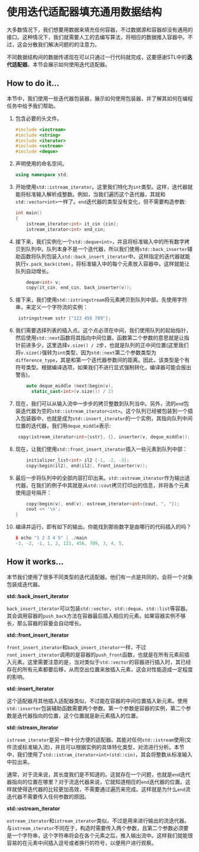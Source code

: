 # 使用迭代适配器填充通用数据结构

大多数情况下，我们想要用数据来填充任何容器，不过数据源和容器却没有通用的接口。这种情况下，我们就需要人工的去编写算法，将相应的数据推入容器中。不过，这会分散我们解决问题的的注意力。

不同数据结构间的数据传递现在可以只通过一行代码就完成，这要感谢STL中的**迭代适配器**。本节会展示如何使用迭代适配器。

## How to do it...

本节中，我们使用一些迭代器包装器，展示如何使用包装器，并了解其如何在编程任务中给予我们帮助。

1. 包含必要的头文件。

   ```c++
   #include <iostream>
   #include <string>
   #include <iterator>
   #include <sstream>
   #include <deque>
   ```

2. 声明使用的命名空间。

   ```c++
   using namespace std;
   ```

3. 开始使用`std::istream_iterator`。这里我们特化为`int`类型。这样，迭代器就能将标准输入解析成整数。例如，当我们遍历这个迭代器，其就和`std::vector<int>`一样了。`end`迭代器的类型没有变化，但不需要构造参数:

   ```c++ 
   int main()
   {
       istream_iterator<int> it_cin {cin};
       istream_iterator<int> end_cin;
   ```

4. 接下来，我们实例化一个`std::deque<int>`，并且将标准输入中的所有数字拷贝到队列中。队列本身不是一个迭代器，所以我们使用`std::back_inserter`辅助函数将队列包装入`std::back_insert_iterator`中。这样指定的迭代器就能执行`v.pack_back(item)`，将标准输入中的每个元素放入容器中。这样就能让队列自动增长。

   ```c++
       deque<int> v;
       copy(it_cin, end_cin, back_inserter(v));	
   ```

5. 接下来，我们使用`std::istringstream`将元素拷贝到队列中部。先使用字符串，来定义一个字符流的实例：

   ```c++
   	istringstream sstr {"123 456 789"};
   ```

6. 我们需要选择列表的插入点。这个点必须在中间，我们使用队列的起始指针，然后使用`std::next`函数将其指向中间位置。函数第二个参数的意思就是让指针前进多少，这里选择`v.size() / 2`步，也就是队列的正中间位置(这里我们将`v.size()`强转为`int`类型，因为`std::next`第二个参数类型为`difference_type`，其是和第一个迭代器参数间的距离。因此，该类型是个有符号类型。根据编译选项，如果我们不进行显式强制转化，编译器可能会报出警告)。

   ```c++
       auto deque_middle (next(begin(v),
       	 static_cast<int>(v.size()) / 2)
   ```

7. 现在，我们可以从输入流中一步步的拷贝整数到队列当中。另外，流的`end`包装迭代器为空的` std::istream_iterator<int> `。这个队列已经被包装到一个插入包装器中，也就是成为`std::insert_iterator`的一个实例，其指向队列中间位置的迭代器，我们用`deque_middle`表示:

   ```c++
   	copy(istream_iterator<int>{sstr}, {}, inserter(v, deque_middle));
   ```

8. 现在，让我们使用`std::front_insert_iterator`插入一些元素到队列中部：

   ```c++
       initializer_list<int> il2 {-1, -2, -3};
       copy(begin(il2), end(il2), front_inserter(v));
   ```

9. 最后一步将队列中的全部内容打印出来。`std::ostream_iterator`作为输出迭代器，在我们的例子中其就是从`std::cout`拷贝打印出的信息，并将各个元素使用逗号隔开：

   ```c++
       copy(begin(v), end(v), ostream_iterator<int>{cout, ", "});
       cout << '\n';
   }
   ```

10. 编译并运行，即有如下的输出。你能找到那些数字是由哪行的代码插入的吗？

    ```c++
    $ echo "1 2 3 4 5" | ./main
    -3, -2, -1, 1, 2, 123, 456, 789, 3, 4, 5,
    ```

## How it works...

本节我们使用了很多不同类型的迭代适配器。他们有一点是共同的，会将一个对象包装成迭代器。

**std::back_insert_iterator**

`back_insert_iterator`可以包装`std::vector`、`std::deque`、`std::list`等容器。其会调用容器的`push_back`方法在容器最后插入相应的元素。如果容器实例不够长，那么容器的容量会自动增长。

**std::front_insert_iterator**

`front_insert_iterator`和`back_insert_iterator`一样，不过`ront_insert_iterator`调用的是容器的`push_front`函数，也就是在所有元素前插入元素。这里需要注意的是，当对类似于`std::vector`的容器进行插入时，其已经存在的所有元素都要后移，从而空出位置来放插入元素，这会对性能造成一定程度的影响。

**std::insert_iterator**

这个适配器月其他插入适配器类似，不过能在容器的中间位置插入新元素。使用`std::inserter`包装辅助函数需要两个参数。第一个参数是容器的实例，第二个参数是迭代器指向的位置，这个位置就是新元素插入的位置。

**std::istream_iterator**

`istream_iterator`是另一种十分方便的适配器。其能对任何`std::istream`使用(文件流或标准输入流)，并且可以根据实例的具体特化类型，对流进行分析。本节中，我们使用了`std::istram_iterator<int>(std::cin)`，其会将整数从标准输入中拉出来。

通常，对于流来说，其长度我们是不知道的。这就存在一个问题，也就是`end`迭代器指向的位置在哪里？对于流迭代器来说，它就知道相应的`end`迭代器的位置。这样就使得迭代器的比较更加高效，不需要通过遍历来完成。这样就是为什么`end`流迭代器不需要传入任何参数的原因。

**std::ostream_iterator**

`ostream_iterator`和`istream_iterator`类似，不过是用来进行输出的流迭代器。与`istream_iterator`不同在于，构造时需要传入两个参数，且第二个参数必须要是一个字符串，这个字符串将会在各个元素之后，推入输出流中。这样我们就能很容易的在元素中间插入逗号或者换行的符号，以便用户进行观察。